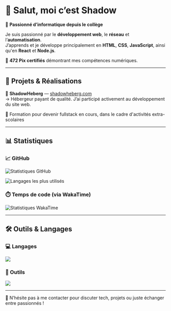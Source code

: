 # 👋 Salut, moi c’est Shadow

🎯 **Passionné d’informatique depuis le collège**

Je suis passionné par le **développement web**, le **réseau** et l’**automatisation**.  
J’apprends et je développe principalement en **HTML**, **CSS**, **JavaScript**, ainsi qu'en **React** et **Node.js**.

🧠 **472 Pix certifiés** démontrant mes compétences numériques.

---

## 🚀 Projets & Réalisations

🔹 **ShadowHeberg** — [shadowheberg.com](https://shadowheberg.com)  
→ Hébergeur payant de qualité. J’ai participé activement au développement du site web.

🔹 Formation pour devenir fullstack en cours, dans le cadre d'activités extra-scolaires

---

## 📊 Statistiques

### 📈 GitHub
![Statistiques GitHub](https://github-readme-stats.vercel.app/api?username=shadow-developper&show_icons=true&theme=tokyonight)

![Langages les plus utilisés](https://github-readme-stats.vercel.app/api/top-langs/?username=shadow-developper&layout=compact&theme=tokyonight)

### ⏱️ Temps de code (via WakaTime)
![Statistiques WakaTime](https://github-readme-stats.vercel.app/api/wakatime?username=shadow_developper&theme=tokyonight)

---

## 🛠️ Outils & Langages

### 💻 Langages
<img src="https://skillicons.dev/icons?i=html,css,js,react,nodejs" />

### 🧰 Outils
<img src="https://skillicons.dev/icons?i=vscode,mongodb,postman,github" />

---

💬 N’hésite pas à me contacter pour discuter tech, projets ou juste échanger entre passionnés !

